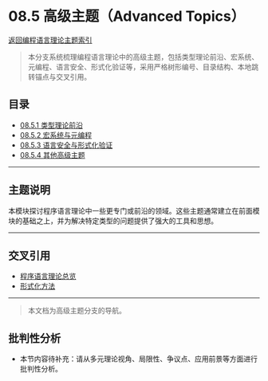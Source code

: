 # 08.5 高级主题（Advanced Topics）

[返回编程语言理论主题索引](README.md)

> 本分支系统梳理编程语言理论中的高级主题，包括类型理论前沿、宏系统、元编程、语言安全、形式化验证等，采用严格树形编号、目录结构、本地跳转锚点与交叉引用。

## 目录

- [08.5.1 类型理论前沿](./08.5.1_Advanced_Type_Theory.md)
- [08.5.2 宏系统与元编程](./08.5.2_Macro_and_Metaprogramming.md)
- [08.5.3 语言安全与形式化验证](./08.5.3_Language_Safety_and_Formal_Verification.md)
- [08.5.4 其他高级主题](./08.5.4_Other_Advanced_Topics.md)

---

## 主题说明

本模块探讨程序语言理论中一些更专门或前沿的领域。这些主题通常建立在前面模块的基础之上，并为解决特定类型的问题提供了强大的工具和思想。

---

## 交叉引用

- [程序语言理论总览](README.md)
- [形式化方法](README.md)

---

> 本文档为高级主题分支的导航。


## 批判性分析

- 本节内容待补充：请从多元理论视角、局限性、争议点、应用前景等方面进行批判性分析。
